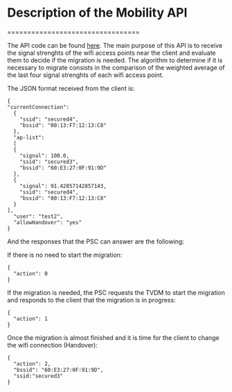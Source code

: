 # Description of the Mobility API
=================================

The API code can be found [here](manager/mobReport.py). The main purpose of this API is to receive the signal strenghts of the wifi access points near the client and evaluate them to decide if the migration is needed. The algorithm to determine if it is necessary to migrate consists in the comparison of the weighted average of the last four signal strenghts of each wifi access point.
  
The JSON format received from the client is:
```
{
"currentConnection": 
  {
    "ssid": "secured4", 
    "bssid": "00:13:F7:12:13:C8"
  }, 
  "ap-list": 
  [
  {
    "signal": 100.0, 
    "ssid": "secured3", 
    "bssid": "60:E3:27:0F:91:9D"
  }, 
  {
    "signal": 91.42857142857143, 
    "ssid": "secured4", 
    "bssid": "00:13:F7:12:13:C8"
  }
], 
  "user": "test2", 
  "allowHandover": "yes"
}
```

And the responses that the PSC can answer are the following:

If there is no need to start the migration:
```
{
  "action": 0
}
```
If the migration is needed, the PSC requests the TVDM to start the migration and responds to the client that the migration is in progress:
```
{
  "action": 1
}
```
Once the migration is almost finished and it is time for the client to change the wifi connection (Handover):
```
{
  "action": 2, 
  "bssid": "60:E3:27:0F:91:9D",
  "ssid:"secured3"
}
```





